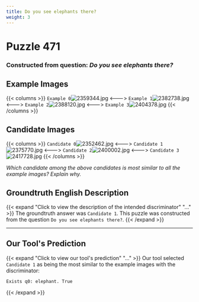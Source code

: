 ```yaml
---
title: Do you see elephants there?
weight: 3
---
```


# Puzzle 471
### Constructed from question: _Do you see elephants there?_


## Example Images
{{< columns >}}
`Example 0`![2359344.jpg](/gqa_images/2359344.jpg)
<--->
`Example 1`![2382738.jpg](/gqa_images/2382738.jpg)
<--->
`Example 2`![2388120.jpg](/gqa_images/2388120.jpg)
<--->
`Example 3`![2404378.jpg](/gqa_images/2404378.jpg)
{{< /columns >}}

## Candidate Images
{{< columns >}}
`Candidate 0`![2352462.jpg](/gqa_images/2352462.jpg)
<--->
`Candidate 1`![2375770.jpg](/gqa_images/2375770.jpg)
<--->
`Candidate 2`![2400002.jpg](/gqa_images/2400002.jpg)
<--->
`Candidate 3`![2417728.jpg](/gqa_images/2417728.jpg)
{{< /columns >}}

*Which candidate among the above candidates is most similar to all the example images? Explain why.*

## Groundtruth English Description

{{< expand "Click to view the description of the intended discriminator" "..." >}}
The groundtruth answer was `Candidate 1`. This puzzle was constructed from the question `Do you see elephants there?`.
{{< /expand >}}

---

## Our Tool's Prediction

{{< expand "Click to view our tool's prediction" "..." >}}
Our tool selected `Candidate 1` as being the most similar to the example images with the discriminator:
```plaintext
Exists q0: elephant. True
```
{{< /expand >}}
